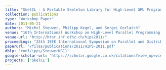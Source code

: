 ```yaml
---
title: "SkelCL - A Portable Skeleton Library for High-Level GPU Programming"
collection: publications
type: "Workshop Paper"
date: 2011-05-21
authors: "Michel Steuwer, Philipp Kegel, and Sergei Gorlatch"
venue: "16th International Workshop on High-Level Parallel Programming Models and Supportive Environments (HIPS) @ IPDPS"
venue-url: "http://htor.inf.ethz.ch/hips2011/"
proceedings: "25th IEEE International Symposium on Parallel and Distributed Processing, IPDPS 2011, Anchorage, Alaska, USA, 16-20 May 2011 - Workshop Proceedings"
paperurl: '/files/publications/2011/HIPS-2011.pdf'
dblp: 'conf/ipps/SteuwerKG11'
google-scholar-url: "https://scholar.google.co.uk/citations?view_op=view_citation&hl=en&user=XdXJRZEAAAAJ&citation_for_view=XdXJRZEAAAAJ:u5HHmVD_uO8C"
projects: ['SkelCL']
---
```

